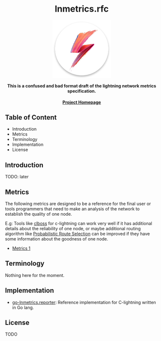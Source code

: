 <div align="center">
  <h1>lnmetrics.rfc</h1>

  <img src="https://github.com/LNOpenMetrics/lnmetrics.icons/blob/main/current/res/mipmap-xxxhdpi/ic_launcher.png" />

  <p>
    <strong>This is a confused and bad format draft of the lightning network metrics specification.</strong>
  </p>

  <p>
  </p>

  <h4>
    <a href="https://github.com/LNOpenMetrics">Project Homepage</a>
  </h4>
</div>

## Table of Content

- Introduction
- Metrics
- Terminology
- Implementation
- License

## Introduction

TODO: later

## Metrics

The following metrics are designed to be a reference for the final user or tools programmers that need to make an analysis of the network to establish the quality of one node.

E.g: Tools like [clboss](https://github.com/ZmnSCPxj/clboss) for c-lightning can work very well if it has additional details about the reliability of one node, or maybe additional routing algorithm like [Probabilistic Route Selection](https://arxiv.org/pdf/2103.08576) can be improved if they have some information about the goodness of one node.

- [Metrics 1](metrics/metric_1.md)

## Terminology

Nothing here for the moment.

## Implementation

- [go-lnmetrics.reporter](#TODO): Reference implementation for C-lightning written in Go lang.

## License

TODO
